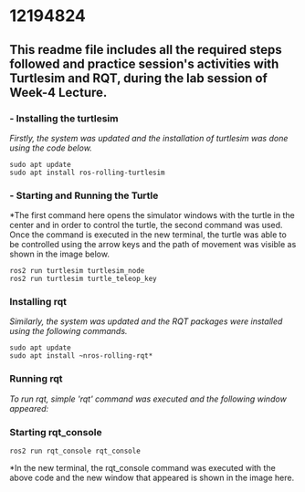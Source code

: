 # 12194824

## **This readme file includes all the required steps followed and practice session's activities with Turtlesim and RQT, during the lab session of Week-4 Lecture.**

### - Installing the turtlesim 

*Firstly, the system was updated and the installation of turtlesim was done using the code below.*
```
sudo apt update
sudo apt install ros-rolling-turtlesim
```

### - Starting and Running the Turtle
*The first command here opens the simulator windows with the turtle in the center and in order to control the turtle, the second command was used. Once the command is executed in the new terminal, the turtle was able to be controlled using the arrow keys and the path of movement was visible as shown in the image below. 
```
ros2 run turtlesim turtlesim_node
ros2 run turtlesim turtle_teleop_key
```


### Installing rqt

*Similarly, the system was updated and the RQT packages were installed using the following commands.*

```
sudo apt update
sudo apt install ~nros-rolling-rqt*
```

### Running rqt
*To run rqt, simple 'rqt' command was executed and the following window appeared:*

### Starting rqt_console

```
ros2 run rqt_console rqt_console
```
*In the new terminal, the rqt_console command was executed with the above code and the new window that appeared is shown in the image here.
